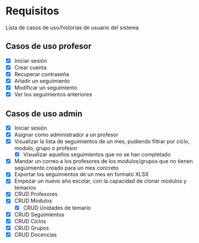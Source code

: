 # Requisitos

Lista de casos de uso/historias de usuario del sistema

## Casos de uso profesor

- [x] Iniciar sesión
- [x] Crear cuenta
- [x] Recuperar contraseña
- [x] Añadir un seguimiento
- [x] Modificar un seguimiento
- [x] Ver los seguimientos anteriores

## Casos de uso admin

- [x] Iniciar sesión
- [x] Asignar como administrador a un profesor
- [x] Visualizar la lista de seguimientos de un mes, pudiendo filtrar por ciclo, modulo, grupo o profesor
  - [x] Visualizar aquellos seguimientos que no se han completado
- [x] Mandar un correo a los profesores de los modulos/grupos que no tienen seguimiento creado para un mes concreto
- [x] Exportar los seguimientos de un mes en formato XLSX
- [x] Empezar un nuevo año escolar, con la capacidad de clonar modulos y temarios
- [x] CRUD Profesores
- [x] CRUD Modulos
  - [x] CRUD Unidades de temario
- [x] CRUD Seguimientos
- [x] CRUD Ciclos
- [x] CRUD Grupos
- [x] CRUD Docencias
